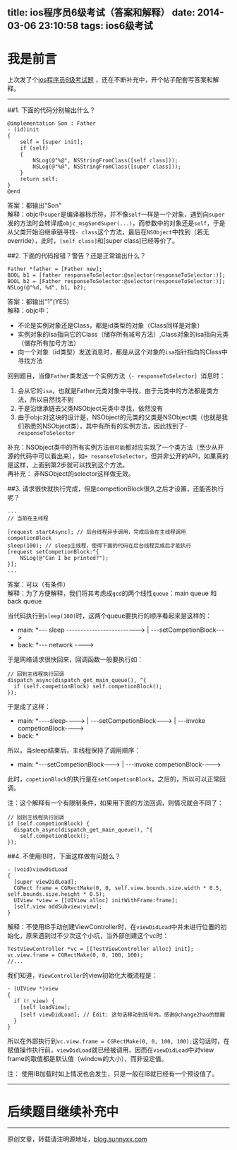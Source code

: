 title: ios程序员6级考试（答案和解释）
date: 2014-03-06 23:10:58
tags: ios6级考试
---
# 我是前言
上次发了个[ios程序员6级考试题](http://blog.sunnyxx.com/2014/03/06/ios_exam_0/) ，还在不断补充中，开个帖子配套写答案和解释。

------

##1. 下面的代码分别输出什么？  


```
@implementation Son : Father
- (id)init
{
    self = [super init];
    if (self)
    {
        NSLog(@"%@", NSStringFromClass([self class]));
        NSLog(@"%@", NSStringFromClass([super class]));
    }
    return self;
}
@end
```

答案：都输出"Son"  
解释：objc中`super`是编译器标示符，并不像`self`一样是一个对象，遇到向`super`发的方法时会转译成`objc_msgSendSuper(...)`，而参数中的对象还是`self`，于是从父类开始沿继承链寻找`- class`这个方法，最后在`NSObject`中找到（若无override），此时，`[self class]`和[super class]已经等价了。

<!--more-->

##2. 下面的代码报错？警告？还是正常输出什么？
```
Father *father = [Father new];
BOOL b1 = [father responseToSelector:@selector(responseToSelector:)];
BOOL b2 = [Father responseToSelector:@selector(responseToSelector:)];
NSLog(@"%d, %d", b1, b2);
```

答案：都输出"1"(YES)  
解释：objc中：  
- 不论是实例对象还是Class，都是id类型的对象（Class同样是对象）
- 实例对象的isa指向它的Class（储存所有减号方法）,Class对象的isa指向元类（储存所有加号方法）
- 向一个对象（id类型）发送消息时，都是从这个对象的`isa`指针指向的Class中寻找方法

回到题目，当像`Father`类发送一个实例方法（`- responseToSelector`）消息时：
1. 会从它的`isa`，也就是Father元类对象中寻找，由于元类中的方法都是类方法，所以自然找不到
2. 于是沿继承链去父类NSObject元类中寻找，依然没有
3. 由于objc对这块的设计是，NSObject的元类的父类是NSObject类（也就是我们熟悉的NSObject类），其中有所有的实例方法，因此找到了`- responseToSelector`

补充：NSObject类中的所有实例方法`很可能`都对应实现了一个类方法（至少从开源的代码中可以看出来），如`+ resonseToSelector`，但并非公开的API，如果真的是这样，上面到第2步就可以找到这个方法。  
再补充： 非NSObject的selector这样做无效。

##3. 请求很快就执行完成，但是competionBlock很久之后才设置，还能否执行呢？

```
...
// 当前在主线程

[request startAsync]; // 后台线程异步调用，完成后会在主线程调用competionBlock
sleep(100); // sleep主线程，使得下面的代码在后台线程完成后才能执行
[request setCompetionBlock:^{
    NSLog(@"Can I be printed?");
}];
...
```

答案：可以（有条件）  
解释：为了方便解释，我们将其考虑成`gcd`的两个线性`queue`：main queue 和 back queue  

当代码执行到`sleep(100)`时，这两个queue要执行的顺序看起来是这样的：  
- main: *--- sleep -------------------------> | ---setCompetionBlock--->
- back: *--- network ---->

于是网络请求很快回来，回调函数一般要执行如：
```
// 回到主线程执行回调
dispatch_async(dispatch_get_main_queue(), ^{
  if (self.competionBlock) self.competionBlock();
});
```
于是成了这样：  

- main: *----sleep----> | ---setCompetionBlock---> | ---invoke competionBlock---->
- back: *
 
所以，当sleep结束后，主线程保持了调用顺序：  
- main: *---setCompetionBlock---> | ---invoke competionBlock---->  

此时，`copetionBlock`的执行是在`setCompetionBlock`，之后的，所以可以正常回调。  

注：这个解释有一个有限制条件，如果用下面的方法回调，则情况就会不同了：  
```
// 回到主线程执行回调
if (self.competionBlock) {
  dispatch_async(dispatch_get_main_queue(), ^{
    self.competionBlock();
});

```


##4. 不使用IB时，下面这样做有问题么？
```
- (void)viewDidLoad
{
  [super viewDidLoad];
  CGRect frame = CGRectMake(0, 0, self.view.bounds.size.width * 0.5, self.bounds.size.height * 0.5);
  UIView *view = [[UIView alloc] initWithFrame:frame];
  [self.view addSubview:view];
}
```

解释：不使用IB手动创建ViewController时，在`viewDidLoad`中并未进行位置的初始化，原来遇到过不少次这个小坑，当外部创建这个vc时：  
```
TestViewController *vc = [[TestViewController alloc] init];
vc.view.frame = CGRectMake(0, 0, 100, 100);
//...
```

我们知道，`ViewController`的view初始化大概流程是：  
```
- (UIView *)view
{
  if (!_view) {
    [self loadView];
    [self viewDidLoad]; // Edit: 这句话移动到括号内，感谢@change2hao的提醒
  }
}
```

所以在外部执行到`vc.view.frame = CGRectMake(0, 0, 100, 100);`这句话时，在赋值操作执行前，`viewDidLoad`就已经被调用，因而在`viewDidLoad`中对view frame的取值都是默认值（window的大小），而非设定值。  

注： 使用IB加载时如上情况也会发生，只是一般在IB就已经有一个预设值了。  

-----

# 后续题目继续补充中

-----

原创文章，转载请注明源地址，[blog.sunnyxx.com](blog.sunnyxx.com)

